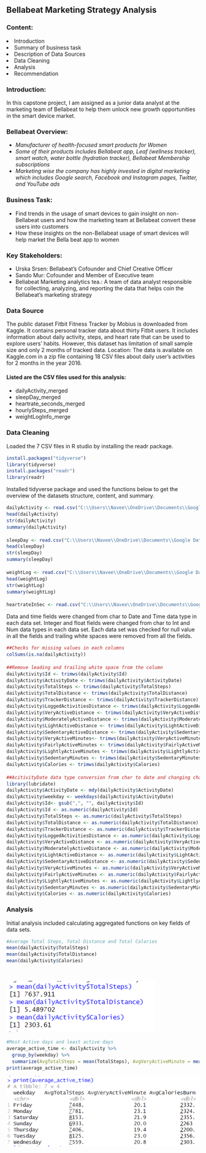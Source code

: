 ## Bellabeat Marketing Strategy Analysis
<p>
<h3><strong>Content:</strong></h3>
<li>Introduction </li>
<li>Summary of business task</li> 
<li>Description of Data Sources</li>
<li>Data Cleaning</li>
<li>Analysis</li>
<li>Recommendation</li></ul>

<h3><strong>Introduction:</strong></h3>
In this capstone project, I am assigned as a junior data analyst at the marketing team of Bellabeat to help them unlock new growth opportunities in the smart device market. 

<h3><strong>Bellabeat Overview:</strong></h3>
<ul>
<li><i>Manufacturer of health-focused smart products for Women</i></li>
<li><i>Some of their products includes Bellabeat app, Leaf (wellness tracker), smart watch, water bottle (hydration tracker), Bellabeat Membership subscriptions</i></li>
<li><i>Marketing wise the company has highly invested in digital marketing which includes Google search, Facebook and Instagram pages, Twitter, and YouTube ads</i></li></ul>

<h3><strong>Business Task:</strong></h3>
<ul>
<li>Find trends in the usage of smart devices to gain insight on non-Bellabeat users and how the marketing team at Bellabeat convert these users into customers</li>

<li>How these insights on the non-Bellabeat usage of smart devices will help market the Bella beat app to women</li></ul>

<h3><strong>Key Stakeholders:</strong></h3>
<ul>
<li>Urska Srsen: Bellabeat’s Cofounder and Chief Creative Officer</li>
<li>Sando Mur: Cofounder and Member of Executive team</li>
<li>Bellabeat Marketing analytics tea.: A team of data analyst responsible for collecting, analyzing, and reporting the data that helps coin the Bellabeat’s marketing strategy</li></ul>

<h3><strong>Data Source</strong></h3>
The public dataset Fitbit Fitness Tracker by Mobius is downloaded from Kaggle. It contains personal tracker data about thirty Fitbit users. It includes information about daily activity, steps, and heart rate that can be used to explore users’ habits. However, this dataset has limitation of small sample size and only 2 months of tracked data. 
Location: The data is available on Kaggle.com in a zip file containing 18 CSV files about daily user’s activities for 2 months in the year 2016. 

<h4>Listed are the CSV files used for this analysis: </h4>
<ul>
<li>dailyActivity_merged</li>
<li>sleepDay_merged </li>
<li>heartrate_seconds_merged</li>
<li>hourlySteps_merged</li>
<li>weightLogInfo_merge</li></ul>

<h3><strong>Data Cleaning</strong></h3>
Loaded the 7 CSV files in R studio by installing the readr package. 

</p>

```r
install.packages("tidyverse")
library(tidyverse)
install.packages("readr")
library(readr)
```
<p>Installed tidyverse package and used the functions below to get the overview of the datasets structure, content, and summary.</p>

```r
dailyActivity <- read.csv("C:\\Users\\Navee\\OneDrive\\Documents\\Google Data Analysis\\Fitabase Data 4.12.16-5.12.16\\dailyActivity_merged.csv")
head(dailyActivity)
str(dailyActivity)
summary(dailyActivity)

sleepDay <- read.csv("C:\\Users\\Navee\\OneDrive\\Documents\\Google Data Analysis\\Fitabase Data 4.12.16-5.12.16\\sleepDay_merged.csv")
head(sleepDay)
str(sleepDay)
summary(sleepDay)

weightLog <- read.csv("C:\\Users\\Navee\\OneDrive\\Documents\\Google Data Analysis\\Fitabase Data 4.12.16-5.12.16\\weightLogInfo_merged.csv")
head(weightLog)
str(weightLog)
summary(weightLog)

heartrateInSec <- read.csv("C:\\Users\\Navee\\OneDrive\\Documents\\Google Data Analysis\\Fitabase Data 4.12.16-5.12.16\\heartrate_seconds_merged.csv")
```
<p>Data and time fields were changed from char to Date and Time data type in each data set. 
Integer and float fields were changed from char to Int and Num data types in each data set. 
Each data set was checked for null value in all the fields and trailing white spaces were removed from all the fields.</p>

```r
##Checks for missing values in each columns 
colSums(is.na(dailyActivity))  

##Remove leading and trailing white space from the column
dailyActivity$Id <- trimws(dailyActivity$Id)
dailyActivity$ActivityDate <- trimws(dailyActivity$ActivityDate)
dailyActivity$TotalSteps <- trimws(dailyActivity$TotalSteps)
dailyActivity$TotalDistance <- trimws(dailyActivity$TotalDistance)
dailyActivity$TrackerDistance <- trimws(dailyActivity$TrackerDistance)
dailyActivity$LoggedActivitiesDistance <- trimws(dailyActivity$LoggedActivitiesDistance)
dailyActivity$VeryActiveDistance <- trimws(dailyActivity$VeryActiveDistance)
dailyActivity$ModeratelyActiveDistance <- trimws(dailyActivity$ModeratelyActiveDistance)
dailyActivity$LightActiveDistance <- trimws(dailyActivity$LightActiveDistance)
dailyActivity$SedentaryActiveDistance <- trimws(dailyActivity$SedentaryActiveDistance)
dailyActivity$VeryActiveMinutes<- trimws(dailyActivity$VeryActiveMinutes)
dailyActivity$FairlyActiveMinutes <- trimws(dailyActivity$FairlyActiveMinutes)
dailyActivity$LightlyActiveMinutes <- trimws(dailyActivity$LightlyActiveMinutes)
dailyActivity$SedentaryMinutes <- trimws(dailyActivity$SedentaryMinutes)
dailyActivity$Calories <- trimws(dailyActivity$Calories)

##AcitivityDate data type conversion from char to date and changing char data type to num  
library(lubridate)
dailyActivity$ActivityDate <- mdy(dailyActivity$ActivityDate)
dailyActivity$weekday <- weekdays(dailyActivity$ActivityDate)
dailyActivity$Id<- gsub(",", "", dailyActivity$Id)     
dailyActivity$Id <- as.numeric(dailyActivity$Id)
dailyActivity$TotalSteps <- as.numeric(dailyActivity$TotalSteps)
dailyActivity$TotalDistance <- as.numeric(dailyActivity$TotalDistance)
dailyActivity$TrackerDistance <- as.numeric(dailyActivity$TrackerDistance)
dailyActivity$LoggedActivitiesDistance <- as.numeric(dailyActivity$LoggedActivitiesDistance)
dailyActivity$VeryActiveDistance <- as.numeric(dailyActivity$VeryActiveDistance)
dailyActivity$ModeratelyActiveDistance <- as.numeric(dailyActivity$ModeratelyActiveDistance)
dailyActivity$LightActiveDistance <- as.numeric(dailyActivity$LightActiveDistance)
dailyActivity$SedentaryActiveDistance <- as.numeric(dailyActivity$SedentaryActiveDistance)
dailyActivity$VeryActiveMinutes <- as.numeric(dailyActivity$VeryActiveMinutes)
dailyActivity$FairlyActiveMinutes <- as.numeric(dailyActivity$FairlyActiveMinutes)
dailyActivity$LightlyActiveMinutes <- as.numeric(dailyActivity$LightlyActiveMinutes)
dailyActivity$SedentaryMinutes <- as.numeric(dailyActivity$SedentaryMinutes)
dailyActivity$Calories <- as.numeric(dailyActivity$Calories)
```
<p>
<h3><strong>Analysis</strong></h3>
Initial analysis included calculating aggregated functions on key fields of data sets.

```r
#Average Total Steps, Total Distance and Total Calories 
mean(dailyActivity$TotalSteps)
mean(dailyActivity$TotalDistance)
mean(dailyActivity$Calories)
```
</br>

![](img/summary_DailyActivity.png)
</br>
```r
#Most Active days and least active days
average_active_time <- dailyActivity %>%
  group_by(weekday) %>%
  summarize(AvgTotalSteps = mean(TotalSteps), AvgVeryActiveMinute = mean(VeryActiveMinutes), AvgCaloriesBurn = mean(Calories))
print(average_active_time)
```
![](img/Avg_CaloriesBurnt_Weekday.png)
